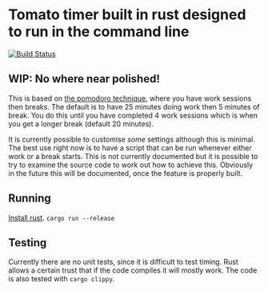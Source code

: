 # Tomato timer built in rust designed to run in the command line 
[![Build Status](https://travis-ci.org/louisdewar/tomato.svg?branch=master)](https://travis-ci.org/louisdewar/tomato)

## WIP: No where near polished!

This is based on [the pomodoro technique](https://en.wikipedia.org/wiki/Pomodoro_Technique), where you have work sessions then breaks.
The default is to have 25 minutes doing work then 5 minutes of break. You do this until you have completed 4 work sessions which is when you get a longer break (default 20 minutes).

It is currently possible to customise *some* settings although this is minimal. The best use right now is to have a script that can be run whenever either work or a break starts. This is not currently documented but it is possible to try to examine the source code to work out how to achieve this. Obviously in the future this will be documented, once the feature is properly built.

## Running

[Install rust](https://rustup.rs/).
`cargo run --release`

## Testing

Currently there are no unit tests, since it is difficult to test timing. Rust allows a certain trust that if the code compiles it will mostly work. The code is also tested with `cargo clippy`.
